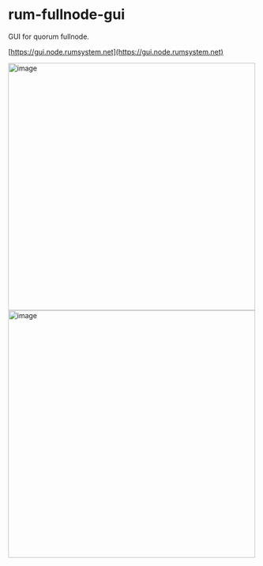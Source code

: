 # rum-fullnode-gui

GUI for quorum fullnode.

[https://gui.node.rumsystem.net](https://gui.node.rumsystem.net)

<img src="https://user-images.githubusercontent.com/121039502/233570790-1272b825-2f39-4189-a2fa-861b927cb912.png" alt="image" width="500"/>

<img src="https://user-images.githubusercontent.com/121039502/233570808-241dafcd-0a92-40f8-9c7f-41e6b6189b35.png" alt="image" width="500"/>
